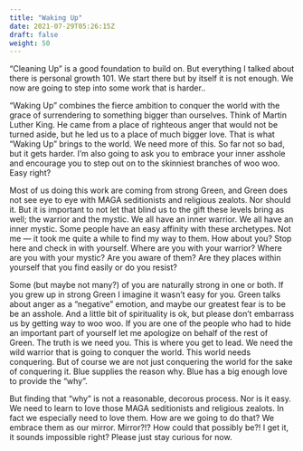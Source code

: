 ```yaml
---
title: "Waking Up"
date: 2021-07-29T05:26:15Z
draft: false
weight: 50
---
```

“Cleaning Up” is a good foundation to build on. But everything I talked about there is personal growth 101. We start there but by itself it is not enough. We now are going to step into some work that is harder..

“Waking Up” combines the fierce ambition to conquer the world with the grace of surrendering to something bigger than ourselves. Think of Martin Luther King. He came from a place of righteous anger that would not be turned aside, but he led us to a place of much bigger love. That is what “Waking Up” brings to the world. We need more of this. So far not so bad, but it gets harder. I’m also going to ask you to embrace your inner asshole and encourage you to step out on to the skinniest branches of woo woo. Easy right?

Most of us doing this work are coming from strong Green, and Green does not see eye to eye with MAGA seditionists and religious zealots. Nor should it. But it is important to not let that blind us to the gift these levels bring as well; the warrior and the mystic.  We all have an inner warrior. We all have an inner mystic. Some people have an easy affinity with these archetypes. Not me —  it took me quite a while to find my way to them.  How about you? Stop here and check in with yourself. Where are you with your warrior? Where are you with your mystic? Are you aware of them? Are they places within yourself that you find easily or do you resist?

Some (but maybe not many?)  of you are naturally strong in one or both. If you grew up in strong Green I imagine it wasn’t easy for you. Green talks about anger as a “negative” emotion, and maybe our greatest fear is to be be an asshole. And a little bit of spirituality is ok, but please don’t embarrass us by getting way to woo woo. If you are one of the people who had to hide an important part of yourself let me apologize on behalf of the rest of Green. The truth is we need you. This is where you get to lead. We need the wild warrior that is going to conquer the world. This world needs conquering. But of course we are not just conquering the world for the sake of conquering it. Blue supplies the reason why. Blue has a big enough love to provide the “why”. 

But finding that “why” is not a reasonable, decorous process. Nor is it easy. We need to learn to love those MAGA seditionists and religious zealots. In fact we especially need to love them. How are we going to do that? We embrace them as our mirror. Mirror?!? How could that possibly be?! I get it, it sounds impossible right? Please just stay curious for now.